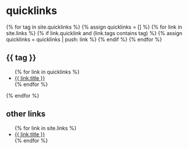 # quicklinks

{% for tag in site.quicklinks %}
  {% assign quicklinks = [] %}
  {% for link in site.links %}
    {% if link.quicklink and (link.tags contains tag) %}
      {% assign quicklinks = quicklinks | push: link %}
    {% endif %}
  {% endfor %}
  <h2>{{ tag }}</h2>
  <ul>
  {% for link in quicklinks %}
    <li>
      <a href="{{ link.weburl }}">{{ link.title }}</a>
    </li>   
  {% endfor %}
  </ul>
{% endfor %}

## other links

<ul>
{% for link in site.links %}
<li>
  <a href="{{ link.weburl }}">{{ link.title }}</a>
</li>
{% endfor %}
</ul>
